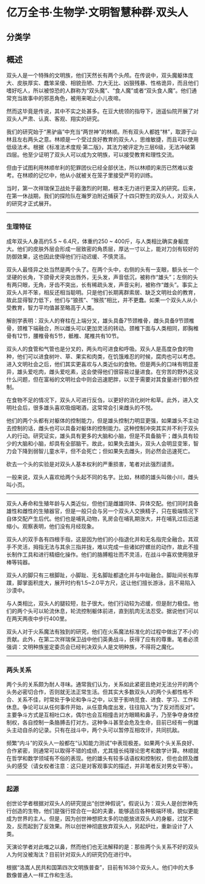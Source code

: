 # 亿万全书·生物学·文明智慧种群·双头人

## 分类学


## 概述

双头人是一个特殊的文明族，他们天然长有两个头颅。在传说中，双头魔躯体庞大、皮肤厚实、蠢笨呆傻、相貌丑陋、力大无比、凶狠残暴、性格诡异，而且他们嗜好吃人，所以被惊恐的人群称为“双头魔”、“食人魔”或者“双头食人魔”。他们通常充当故事中的邪恶角色，被用来喝止小儿夜啼。

然而这毕竟是传说，其中不实之处甚多。在豆大统领的指导下，逍遥仙院开展了对双头人严肃、认真、客观、翔实的研究。

我们的研究始于“黑驴庙”中充当“两世神”的林顺。所有双头人都姓“林”，取源于山林且左右两头之意。林顺是一个受过良好教育的双头人，思维敏捷，而且可以使用低级法术。根据《标准法术度规·第二版》，其法力被评定为三层6级，无法冲破第四层。他至少证明了双头人可以成为文明族，可以接受教育和理性交流。

但由于试图利用林顺牟利的犯罪团伙已经全部伏法，所以林顺的来历已然难以查考。在林顺的记忆中，他从小就被关在笼子里接受严苛的训练。

当时，第一次祥瑞保卫战处于最激烈的时期，根本无力进行更深入的研究。后来，在第一休战期，我们的探险队在瀚罗泊附近捕获了十四只野生的双头人，对双头人的研究才正式展开。

***

### 生理特征

成年双头人身高约5.5 ~ 6.4尺，体重约250 ~ 400斤，与人类相比确实身躯庞大。他们的皮肤外层会形成一层致密的角质层，厚达一寸以上，能对刀剑有较好的防御效果，这也因此使得他们行动迟缓、不慎灵活。

双头人最怪异之处当然是两个头了。在两个头中，右侧的头有一支眼，额头长一个坚硬的长角，下颌骨犬牙突出唇外，无头发，声音低沉，被称作“雄头”；左侧的头有两只眼，无角，牙齿不突出，长有稀疏头发，声音尖利，被称作“雌头”。事实上双头人并不笨，相反还相当聪明。只是他们长期离群索居、缺乏文明社会的教育，故此显得智力低下，他们与“狼孩”、“猴孩”相比，并不更蠢。如果一个双头人从小受教育，智力平均值甚至略高于人类。

解剖学表明：双头人的脊柱在上端分叉，雄头具备7节颈椎骨，雌头具备9节颈椎骨，颈椎下端融合，所以雌头可以更加灵活的转动。颈椎下面与人类相同，即胸椎骨有12节，腰椎骨有5节，骶椎、尾椎共有10节。

双头人的食管和气管也是分叉的，两头均可进食和呼吸。双头人是高度杂食的物种，他们可以进食树叶、草、果实和肉类，在饥饿难忍的时候，腐肉也可以考虑。进入文明社会之后，他们其实更喜欢与人类近似的食物。但是两头的口味有明显差异，雄头爱吃肉，雌头爱吃素，这会使得他们很容易过量进食。在穷苦的野外这没什么问题，但在富裕的文明社会中则会迅速肥胖，以至于需要对其食量进行额外控制。

在食物不足的情况下，双头人可进行反刍，以更好的消化树叶和草。此外，进入文明社会后，很多雄头喜欢吸烟喝酒，这常常会引来雌头的不悦。

他们的两个头都有对躯体的控制能力，但是雄头控制力明显更强，如果雄头不主动去控制的话，雌头也可以具备对躯体的控制能力。这种控制冲突其实并不利于双头人的行动。研究证实，雄头具有更多的大脑和小脑，但是不具备脑干；雌头具有较少的大脑和小脑，却具有全部脑干。故此，如果失去雄头，双头人会明显变笨，智力会下降到弱智儿童水平，但不会死亡；但如果失去雌头，则必然会迅速死亡。

砍去一个头的实验是对双头人基本权利的严重损害，笔者对此强烈谴责。

一般来说，双头人喜欢给两个头起不同的名字。比如，林顺的雄头叫做小川，雌头叫小页。

***

双头人寿命和生殖年龄与人类近似，但他们是雌雄同体、异体交配。他们同时具备雄性和雌性的生殖器官，但是一般只会与另一个双头人交换精子，只在极端情况下自体交配产生后代。他们也是哺乳动物，乳房会在哺乳期涨大，并在哺乳过后迅速缩小。观察表明，他们没有月经现象。

双头人的双手各有四根手指，这是因为他们的小指退化并和无名指完全融合。其双手不灵活，拇指无法与其余三指并拢，难以完成一些诸如拧螺丝的动作，故此不擅长制作工具和进行精细化操作。他们的胳膊粗壮而不灵活，在战斗中喜欢使用狼牙棒等钝器。

双头人的脚只有三根脚趾，小脚趾、无名脚趾都退化并与中趾融合。脚趾间长有厚蹼，脚掌面积庞大，展开时约有1.5~2.0平方尺，这让他们擅长游泳，且不易陷入沙漠中。

与人类相比，双头人的腿较短，肚子很大。他们行动较为迟缓，但是耐力极佳。他们的两个头可以轮流休息，轮流控制躯体前进，直到肌肉无法忍受。据说他们可以在两天两夜中步行400里。

双头人对于火系魔法有独到的研究，他们在火系魔法标准化的过程中做出了不小的贡献。此外，在第二次祥瑞保卫战中他们英勇战斗，获得了应有的尊重。笔者必须强调：文明种族鉴定委员会已经判决双头人是文明种族，不得将之魔化。

***

### 两头关系

两个头的关系颇为耐人寻味。通常我们认为，关系如此紧密且绝对无法分开的两个头务必密切合作，否则就无法正常生活。但其实大多数双头人的两个头都性格不合、关系不佳，时常处于争论和争斗之中，以至于影响觅食、进食、学习、工作和休息。争论可以从任何事件开始，从任意角度出发，往往陷入“为了反对而反对”。主要争斗方式是互相吐口水，偶尔也会互相撞击对方眼睛和鼻子，乃至争夺身体控制权，各自控制一条胳膊击打对方。这种争斗甚至会危及生命，目前已经有一例雄头主动自杀的记录。只有在战斗中，两个头可以暂停互相攻讦，共同抗敌。

频繁“内斗”的双头人一般都在“认知能力测试”中表现极差。如果两个头关系良好、合作紧密，则通常可以取得不错的成绩，尤其擅长纯理论思考和数学计算。林顺就在哲学和数学领域有不俗的表现。他的雄头有较多话语权和控制权，但也会顾及雌头的感受（请女权者注意：这只是对客观事实的描述，并非笔者反对男女平等）。

***

### 起源

创世论学者根据对双头人的研究提出“创世神假说”。假说认为：双头人是创世神先行创造的生物，他们是强行捏合在一起的夫妻，能够适应各种极端环境，貌似更能成为世界的主人。但是，因为创世神想把太多的功能放进双头人的身躯，过犹不及，反而起到了反效果。所以创世神彻底放弃双头人，另起炉灶，重新设计了人类。

天演论学者对此嗤之以鼻，然而他们也无法解释的是：那些两个头关系不好的双头人为何没被淘汰？目前针对双头人的研究仍在进行中。

根据“洛嵩人民共和国第四次文明族普查”，目前有1638个双头人。他们中的大多数像普通人一样工作和生活。